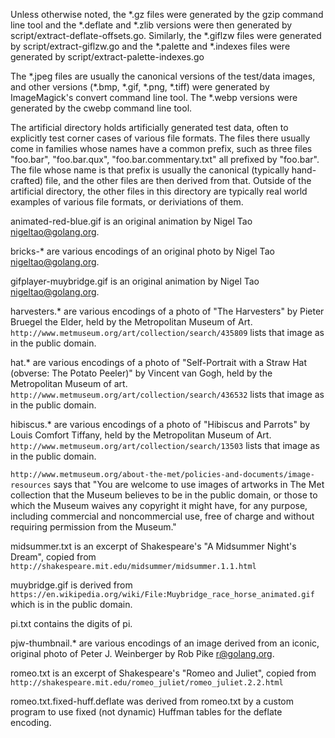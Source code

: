 Unless otherwise noted, the \*.gz files were generated by the gzip command line
tool and the \*.deflate and \*.zlib versions were then generated by
script/extract-deflate-offsets.go. Similarly, the \*.giflzw files were
generated by script/extract-giflzw.go and the \*.palette and \*.indexes files
were generated by script/extract-palette-indexes.go

The \*.jpeg files are usually the canonical versions of the test/data images,
and other versions (\*.bmp, \*.gif, \*.png, \*.tiff) were generated by
ImageMagick's convert command line tool. The \*.webp versions were generated by
the cwebp command line tool.



The artificial directory holds artificially generated test data, often to
explicitly test corner cases of various file formats. The files there usually
come in families whose names have a common prefix, such as three files
"foo.bar", "foo.bar.qux", "foo.bar.commentary.txt" all prefixed by "foo.bar".
The file whose name is that prefix is usually the canonical (typically
hand-crafted) file, and the other files are then derived from that. Outside of
the artificial directory, the other files in this directory are typically real
world examples of various file formats, or deriviations of them.



animated-red-blue.gif is an original animation by Nigel Tao
<nigeltao@golang.org>.

bricks-\* are various encodings of an original photo by Nigel Tao
<nigeltao@golang.org>.

gifplayer-muybridge.gif is an original animation by Nigel Tao
<nigeltao@golang.org>.

harvesters.\* are various encodings of a photo of "The Harvesters" by Pieter
Bruegel the Elder, held by the Metropolitan Museum of Art.
`http://www.metmuseum.org/art/collection/search/435809` lists that image as in
the public domain.

hat.\* are various encodings of a photo of "Self-Portrait with a Straw Hat
(obverse: The Potato Peeler)" by Vincent van Gogh, held by the Metropolitan
Museum of art. `http://www.metmuseum.org/art/collection/search/436532` lists
that image as in the public domain.

hibiscus.\* are various encodings of a photo of "Hibiscus and Parrots" by Louis
Comfort Tiffany, held by the Metropolitan Museum of Art.
`http://www.metmuseum.org/art/collection/search/13503` lists that image as in
the public domain.

`http://www.metmuseum.org/about-the-met/policies-and-documents/image-resources`
says that "You are welcome to use images of artworks in The Met collection that
the Museum believes to be in the public domain, or those to which the Museum
waives any copyright it might have, for any purpose, including commercial and
noncommercial use, free of charge and without requiring permission from the
Museum."

midsummer.txt is an excerpt of Shakespeare's "A Midsummer Night's Dream",
copied from `http://shakespeare.mit.edu/midsummer/midsummer.1.1.html`

muybridge.gif is derived from
`https://en.wikipedia.org/wiki/File:Muybridge_race_horse_animated.gif` which is
in the public domain.

pi.txt contains the digits of pi.

pjw-thumbnail.\* are various encodings of an image derived from an iconic,
original photo of Peter J. Weinberger by Rob Pike <r@golang.org>.

romeo.txt is an excerpt of Shakespeare's "Romeo and Juliet", copied from
`http://shakespeare.mit.edu/romeo_juliet/romeo_juliet.2.2.html`

romeo.txt.fixed-huff.deflate was derived from romeo.txt by a custom program to
use fixed (not dynamic) Huffman tables for the deflate encoding.
